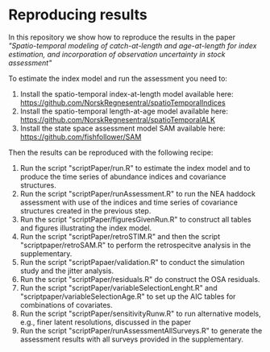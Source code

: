 # Reproducing results

In this repository we show how to reproduce the results in the paper
<em>"Spatio-temporal modeling of catch-at-length and age-at-length for index estimation, and incorporation of observation uncertainty in stock assessment"</em>


To estimate the index model and run the assessment you need to:

  1) Install the spatio-temporal index-at-length model available here: https://github.com/NorskRegnesentral/spatioTemporalIndices
  2) Install the spatio-temporal length-at-age model available here:
  https://github.com/NorskRegnesentral/spatioTemporalALK
  3) Install the state space assessment model SAM available here: https://github.com/fishfollower/SAM


Then the results can be reproduced with the following recipe:

  1) Run the script "scriptPaper/run.R" to estimate the index model and to produce the time series of abundance indices and covariance structures.
  2) Run the script "scriptPaper/runAssessment.R" to run the NEA haddock assessment with use of the indices and time series of covariance structures created in the previous step. 
  3) Run the script "scriptPaper/figuresGivenRun.R" to construct all tables and figures illustrating the index model.
  4) Run the script "scriptPaper/retroSTIM.R" and then the script "scriptpaper/retroSAM.R" to perform the retrospecitve analysis in the supplementary.
  5) Run the script "scriptPapaer/validation.R" to conduct the simulation study and the jitter analysis.
  6) Run the script "scriptPaper/residuals.R" do construct the OSA residuals.
  7) Run the script "scriptPaper/variableSelectionLenght.R" and "scriptpaper/variableSelectionAge.R" to set up the AIC tables for combinations of covariates.
  8) Run the script "scriptPaper/sensitivityRunw.R" to run alternative models, e.g., finer latent resolutions, discussed in the paper
  9) Run the script "scriptPaper/runAssessmentAllSurveys.R" to generate the assessment results with all surveys provided in the supplementary.
